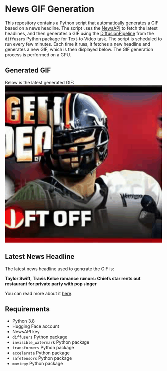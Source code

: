 # News GIF Generation
This repository contains a Python script that automatically generates a GIF based on a news headline. The script uses the [NewsAPI](https://newsapi.org/) to fetch the latest headlines, and then generates a GIF using the [DiffusionPipeline](https://github.com/huggingface/diffusers) from the `diffusers` Python package for Text-to-Video task.
The script is scheduled to run every few minutes. Each time it runs, it fetches a new headline and generates a new GIF, which is then displayed below. The GIF generation process is performed on a GPU.

## Generated GIF
Below is the latest generated GIF:
![Generated GIF](output.gif?raw=true&v=1695774661)

## Latest News Headline
The latest news headline used to generate the GIF is:

**Taylor Swift, Travis Kelce romance rumors: Chiefs star rents out restaurant for private party with pop singer**

You can read more about it [here](https://www.cbssports.com/nfl/news/taylor-swift-travis-kelce-romance-rumors-chiefs-star-rents-out-restaurant-for-private-party-with-pop-singer/).

## Requirements
- Python 3.8
- Hugging Face account
- NewsAPI key
- `diffusers` Python package
- `invisible_watermark` Python package
- `transformers` Python package
- `accelerate` Python package
- `safetensors` Python package
- `moviepy` Python package
